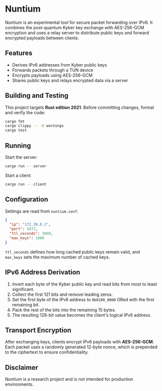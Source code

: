 # Nuntium

Nuntium is an experimental tool for secure packet forwarding over IPv6. It combines the post-quantum Kyber key exchange with AES-256-GCM encryption and uses a relay server to distribute public keys and forward encrypted payloads between clients.

## Features

- Derives IPv6 addresses from Kyber public keys
- Forwards packets through a TUN device
- Encrypts payloads using AES-256-GCM
- Shares public keys and relays encrypted data via a server

## Building and Testing

This project targets **Rust edition 2021**. Before committing changes, format and verify the code:

```bash
cargo fmt
cargo clippy -- -D warnings
cargo test
```

## Running

Start the server:

```bash
cargo run -- server
```

Start a client:

```bash
cargo run -- client
```

## Configuration

Settings are read from `nuntium.conf`:

```json
{
  "ip": "172.30.0.2",
  "port": 5072,
  "ttl_seconds": 3600,
  "max_keys": 1000
}
```

`ttl_seconds` defines how long cached public keys remain valid, and `max_keys` sets the maximum number of cached keys.

## IPv6 Address Derivation

1. Invert each byte of the Kyber public key and read bits from most to least significant.
2. Collect the first 121 bits and remove leading zeros.
3. Set the first byte of the IPv6 address to `0b0100_0000` ORed with the first remaining bit.
4. Pack the rest of the bits into the remaining 15 bytes.
5. The resulting 128-bit value becomes the client's logical IPv6 address.

## Transport Encryption

After exchanging keys, clients encrypt IPv6 payloads with **AES-256-GCM**. Each packet uses a randomly generated 12-byte nonce, which is prepended to the ciphertext to ensure confidentiality.

## Disclaimer

Nuntium is a research project and is not intended for production environments.
